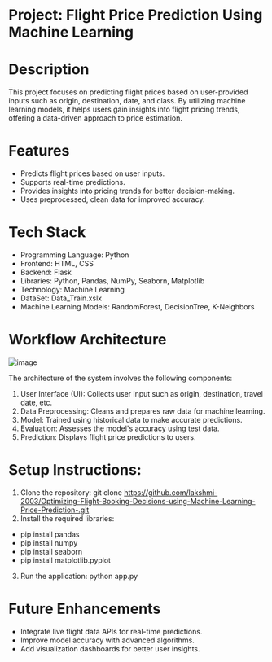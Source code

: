# Project: Flight Price Prediction Using Machine Learning
# Description
This project focuses on predicting flight prices based on user-provided inputs such as origin, destination, date, and class. By utilizing machine learning models, it helps users gain insights into flight pricing trends, offering a data-driven approach to price estimation.

# Features
* Predicts flight prices based on user inputs.
* Supports real-time predictions.
* Provides insights into pricing trends for better decision-making.
* Uses preprocessed, clean data for improved accuracy.
# Tech Stack
* Programming Language: Python
* Frontend: HTML, CSS
* Backend: Flask
* Libraries: Python, Pandas, NumPy, Seaborn, Matplotlib
* Technology: Machine Learning
* DataSet: Data_Train.xslx
* Machine Learning Models: RandomForest, DecisionTree, K-Neighbors
# Workflow Architecture
![image](https://github.com/user-attachments/assets/12cfa13f-80fb-4e47-b3b4-af5099e312f3)

The architecture of the system involves the following components:

1. User Interface (UI): Collects user input such as origin, destination, travel date, etc.
2. Data Preprocessing: Cleans and prepares raw data for machine learning.
3. Model: Trained using historical data to make accurate predictions.
4. Evaluation: Assesses the model's accuracy using test data.
5. Prediction: Displays flight price predictions to users.

# Setup Instructions:
1. Clone the repository:
  git clone https://github.com/lakshmi-2003/Optimizing-Flight-Booking-Decisions-using-Machine-Learning-Price-Prediction-.git  
2. Install the required libraries:
  * pip install pandas
  * pip install numpy
  * pip install seaborn
  * pip install matplotlib.pyplot  
3. Run the application:
  python app.py  
# Future Enhancements
* Integrate live flight data APIs for real-time predictions.
* Improve model accuracy with advanced algorithms.
* Add visualization dashboards for better user insights.

